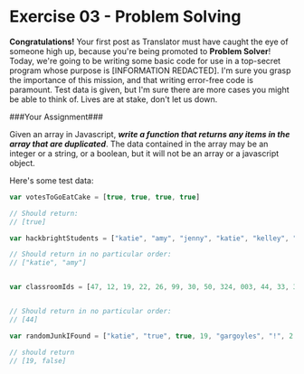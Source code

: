 Exercise 03 - Problem Solving
=============================

__Congratulations!__ Your first post as Translator must have caught the eye of someone high up, because you're being promoted to __Problem Solver__! Today, we're going to be writing some basic code for use in a top-secret program whose purpose is [INFORMATION REDACTED]. I'm sure you grasp the importance of this mission, and that writing error-free code is paramount. Test data is given, but I'm sure there are more cases you might be able to think of. 
Lives are at stake, don't let us down.

###Your Assignment###

Given an array in Javascript, ***write a function that returns any items in the array that are duplicated***.
The data contained in the array may be an integer or a string, or a boolean, but it will not be an array or a javascript object.

Here's some test data:

```javascript
var votesToGoEatCake = [true, true, true, true]

// Should return:
// [true]

```

```javascript
var hackbrightStudents = ["katie", "amy", "jenny", "katie", "kelley", "katie", "amy"]

// Should return in no particular order:
// ["katie", "amy"]

```

```javascript

var classroomIds = [47, 12, 19, 22, 26, 99, 30, 50, 324, 003, 44, 33, 346, 354, 44, 235, 45, 34, 44, 590, 09, 099, 0, 1, 3, 33, 999, 9]


// Should return in no particular order:
// [44]
```

```javascript 
var randomJunkIFound = ["katie", "true", true, 19, "gargoyles", "!", 2 + 3, "2 + 3", 19, "19", 19 === "19", 6, false, false]

// should return
// [19, false]

```
